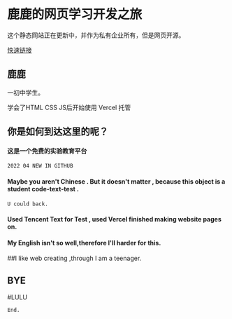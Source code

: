 # 鹿鹿的网页学习开发之旅

这个静态网站正在更新中，并作为私有企业所有，但是网页开源。

[快速链接](http://learning-lac.vercel.app/)

## 鹿鹿
一初中学生。

学会了HTML CSS JS后开始使用 Vercel 托管

## 你是如何到达这里的呢？

#### 这是一个免费的实验教育平台

```
2022 04 NEW IN GITHUB
```

#### Maybe you aren't Chinese . But it doesn't matter , because this object is a student code-text-test .

```
U could back.
```

#### Used Tencent Text for Test , used Vercel finished making website pages on.
#### My English isn't so well,therefore I'll harder for this.
##I like web creating ,through I am a teenager.
## BYE

#LULU
```
End.
```
